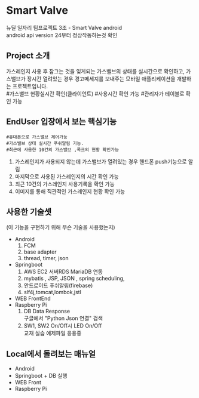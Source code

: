 # Smart Valve  
뉴딜 일자리 팀프로젝트 3조 - Smart Valve android  
android api version 24부터 정상작동하는것 확인 

## Project 소개  
  가스레인지 사용 후 잠그는 것을 잊게되는 가스밸브의 상태를 실시간으로 확인하고, 가스밸브가 장시간 열려있는 경우 경고메세지를 보내주는 모바일 애플리케이션을 개발하는 프로젝트입니다.  
	#가스밸브 현황실시간 확인(클라이언트)
	#사용시간 확인 가능
	#관리자가 테이블로 확인 가능 
## EndUser 입장에서 보는 핵심기능  
	#휴대폰으로 가스밸브 제어가능
	#가스밸브 상태 실시간 푸쉬알림 기능.
	#최근에 사용한 10건의 가스밸브 ,콕크의 현황 확인가능
  1. 가스레인지가 사용되지 않는데 가스밸브가 열려있는 경우 핸드폰 push기능으로 알림  
  2. 마지막으로 사용된 가스레인지의 시간 확인 가능  
  3. 최근 10건의 가스레인지 사용기록을 확인 가능  
  4. 이미지를 통해 직관적인 가스레인지 현황 확인 가능
    
## 사용한 기술셋 
  (이 기능을 구현하기 위해 무슨 기술을 사용했는지)
  - Android  
    1. FCM  
    2. base adapter  
    3. thread, timer, json
  - Springboot  
    1. AWS EC2 서버RDS MariaDB 연동  
    2. mybatis , JSP, JSON , spring scheduling,
    3. 안드로이드  푸쉬알림(firebase)
    4. slf4j,tomcat,lombok,jstl
  - WEB FrontEnd  
  - Raspberry Pi  
    1. DB Data Response  
      구글에서 "Python Json 연결" 검색  
    2. SW1, SW2 On/Off시 LED On/Off  
      교재 실습 예제파일 응용중  
## Local에서 돌려보는 매뉴얼  
  - Android  
  - Springboot + DB 실행  
  - WEB Front  
  - Raspberry Pi  

